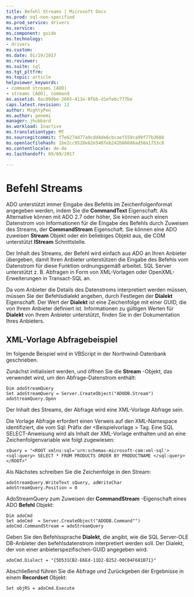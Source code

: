 ```yaml
---
title: Befehl Streams | Microsoft Docs
ms.prod: sql-non-specified
ms.prod_service: drivers
ms.service: 
ms.component: guide
ms.technology:
- drivers
ms.custom: 
ms.date: 01/19/2017
ms.reviewer: 
ms.suite: sql
ms.tgt_pltfrm: 
ms.topic: article
helpviewer_keywords:
- command streams [ADO]
- streams [ADO], command
ms.assetid: 0ac09dbe-2665-411e-8fbb-d1efe6c777be
caps.latest.revision: 11
author: MightyPen
ms.author: genemi
manager: jhubbard
ms.workload: Inactive
ms.translationtype: MT
ms.sourcegitcommit: f7e6274d77a9cdd4de6cbcaef559ca99f77b3608
ms.openlocfilehash: 1be2cc9528e62e548feb242b06686ad50a1753c8
ms.contentlocale: de-de
ms.lasthandoff: 09/09/2017

---
```

# <a name="command-streams"></a>Befehl Streams
ADO unterstützt immer Eingabe des Befehls im Zeichenfolgenformat angegeben werden, indem Sie die **CommandText** Eigenschaft. Als Alternative können mit ADO 2.7 oder höher, Sie können auch einen Datenstrom von Informationen für die Eingabe des Befehls durch Zuweisen des Streams, der **CommandStream** Eigenschaft. Sie können eine ADO zuweisen **Stream** Objekt oder ein beliebiges Objekt aus, die COM unterstützt **IStream** Schnittstelle.  
  
 Der Inhalt des Streams, der Befehl wird einfach aus ADO an Ihren Anbieter übergeben, damit Ihren Anbieter unterstützen die Eingabe des Befehls vom Datenstrom für diese Funktion ordnungsgemäß arbeitet. SQL Server unterstützt z. B. Abfragen in Form von XML-Vorlagen oder OpenXML-Erweiterungen in Transact-SQL an.  
  
 Da vom Anbieter die Details des Datenstroms interpretiert werden müssen, müssen Sie der Befehlsdialekt angeben, durch Festlegen der **Dialekt** Eigenschaft. Der Wert der **Dialekt** ist eine Zeichenfolge mit einer GUID, die von Ihrem Anbieter definiert ist. Informationen zu gültigen Werten für **Dialekt** von Ihrem Anbieter unterstützt, finden Sie in der Dokumentation Ihres Anbieters.  
  
## <a name="xml-template-query-example"></a>XML-Vorlage Abfragebeispiel  
 Im folgende Beispiel wird in VBScript in der Northwind-Datenbank geschrieben.  
  
 Zunächst initialisiert werden, und öffnen Sie die **Stream** -Objekt, das verwendet wird, um den Abfrage-Datenstrom enthält:  
  
```  
Dim adoStreamQuery  
Set adoStreamQuery = Server.CreateObject("ADODB.Stream")  
adoStreamQuery.Open  
```  
  
 Der Inhalt des Streams, der Abfrage wird eine XML-Vorlage Abfrage sein.  
  
 Die Vorlage Abfrage erfordert einen Verweis auf den XML-Namespace identifiziert, die vom Sql: Präfix der \<Beispielvorlage > Tag. Eine SQL SELECT-Anweisung wird als Inhalt der XML-Vorlage enthalten und an eine Zeichenfolgenvariable wie folgt zugewiesen:  
  
```  
sQuery = "<ROOT xmlns:sql='urn:schemas-microsoft-com:xml-sql'>  
<sql:query> SELECT * FROM PRODUCTS ORDER BY PRODUCTNAME </sql:query>  
</ROOT>"  
```  
  
 Als Nächstes schreiben Sie die Zeichenfolge in den Stream:  
  
```  
adoStreamQuery.WriteText sQuery, adWriteChar  
adoStreamQuery.Position = 0  
```  
  
 AdoStreamQuery zum Zuweisen der **CommandStream** -Eigenschaft eines ADO **Befehl** Objekt:  
  
```  
Dim adoCmd  
Set adoCmd  = Server.CreateObject("ADODB.Command"")  
adoCmd.CommandStream = adoStreamQuery  
```  
  
 Geben Sie den Befehlssprache **Dialekt**, die angibt, wie die SQL Server-OLE DB-Anbieter den befehlsdatenstrom interpretiert werden soll. Der Dialekt, der von einer anbieterspezifischen-GUID angegeben wird:  
  
```  
adoCmd.Dialect = "{5D531CB2-E6Ed-11D2-B252-00C04F681B71}"  
```  
  
 Abschließend führen Sie die Abfrage und Zurückgeben der Ergebnisse in einem **Recordset** Objekt:  
  
```  
Set objRS = adoCmd.Execute  
```

